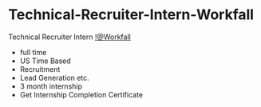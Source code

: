 # Technical-Recruiter-Intern-Workfall

Technical Recruiter Intern [!@Workfall](https://www.workfall.com/)
- full time
- US Time Based
- Recruitment
- Lead Generation etc.
- 3 month internship
- Get Internship Completion Certificate 
